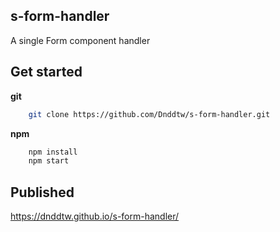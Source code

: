 ## s-form-handler
A single Form component handler  

## Get started

**git**
```bash
	git clone https://github.com/Dnddtw/s-form-handler.git
```

**npm**
```bash
	npm install
	npm start
```

## Published

https://dnddtw.github.io/s-form-handler/
